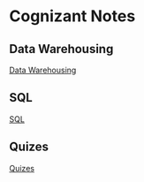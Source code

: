 # Cognizant Notes

## Data Warehousing 
[Data Warehousing](./DataWarehousing/DataWarehousing.md)

## SQL 
[SQL](./SQL/SQL.md) 


## Quizes
[Quizes](./Quizes/Quizes.md)

